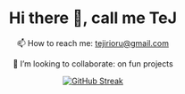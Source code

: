 <div align="center">
 <h1>Hi there 👋, call me TeJ </h1>

📫 How to reach me: tejirioru@gmail.com

👯 I’m looking to collaborate: on fun projects




[![GitHub Streak](https://streak-stats.demolab.com/?user=DeVTeJ10&theme=dark&hide_border=false)](https://git.io/streak-stats)
</div>

<!--
**DeVTeJ10/DeVTeJ10** is a ✨ _special_ ✨ repository because its `README.md` (this file) appears on your GitHub profile.

Here are some ideas to get you started:

- 🔭 I’m currently working on ...
- 🌱 I’m currently learning ... to build consistency
- 👯 I’m looking to collaborate on fun projects
- 🤔 I’m looking for help with ...
- 💬 Ask me about ...
- 📫 How to reach me tejirioru@gmail.com
- 😄 Pronouns: ...
- ⚡ Fun fact I love anime
-->


